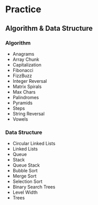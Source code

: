 # Practice

## Algorithm & Data Structure

### Algorithm

- Anagrams
- Array Chunk
- Capitalization
- Fibonacci
- FizzBuzz
- Integer Reversal
- Matrix Spirals
- Max Chars
- Palindromes
- Pyramids
- Steps
- String Reversal
- Vowels

### Data Structure

- Circular Linked Lists
- Linked Lists
- Queue
- Stack
- Queue Stack
- Bubble Sort
- Merge Sort
- Selection Sort
- Binary Search Trees
- Level Width
- Trees
